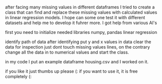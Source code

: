 after facing many missing values in different dataframes I tried to create a class that can find and replace these missing values with calculated values in linear regression models.
I hope can some one test it with different datasets and help me to develop it fuhrer more. I got help from various AI's

first you need to initialize needed libraries numpy, pandas linear regression

identify path of data 
after identifying put y and x values in data
clear the data for inspection just dont touch missing values lines, on the contrary change all the data in to numerical values and start the class.

in my code I put an example dataframe housing.csv and I worked on it.

if you like it just thumbs up please (:
if you want to use it, it is free completely (:
